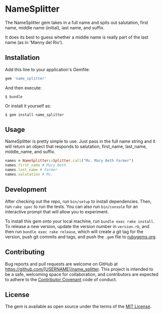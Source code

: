 # NameSplitter

The NameSplitter gem takes in a full name and spits out salutation, first name, middle name (initial), last name, and suffix. 

It does its best to guess whether a middle name is really part of the last name (as in 'Manny del Rio'). 
## Installation

Add this line to your application's Gemfile:

```ruby
gem 'name_splitter'
```

And then execute:

    $ bundle

Or install it yourself as:

    $ gem install name_splitter

## Usage

NameSplitter is pretty simple to use. Just pass in the full name string and it will return an object that responds to salutation, first_name, last_name, middle_name, and suffix. 

````ruby
names = NameSplitter::Splitter.call("Ms. Mary Beth Farmer")
names.first_name # Mary Beth
names.last_name # Farmer
names.salutation # Ms.
````

## Development

After checking out the repo, run `bin/setup` to install dependencies. Then, run `rake spec` to run the tests. You can also run `bin/console` for an interactive prompt that will allow you to experiment.

To install this gem onto your local machine, run `bundle exec rake install`. To release a new version, update the version number in `version.rb`, and then run `bundle exec rake release`, which will create a git tag for the version, push git commits and tags, and push the `.gem` file to [rubygems.org](https://rubygems.org).

## Contributing

Bug reports and pull requests are welcome on GitHub at https://github.com/[USERNAME]/name_splitter. This project is intended to be a safe, welcoming space for collaboration, and contributors are expected to adhere to the [Contributor Covenant](contributor-covenant.org) code of conduct.


## License

The gem is available as open source under the terms of the [MIT License](http://opensource.org/licenses/MIT).

